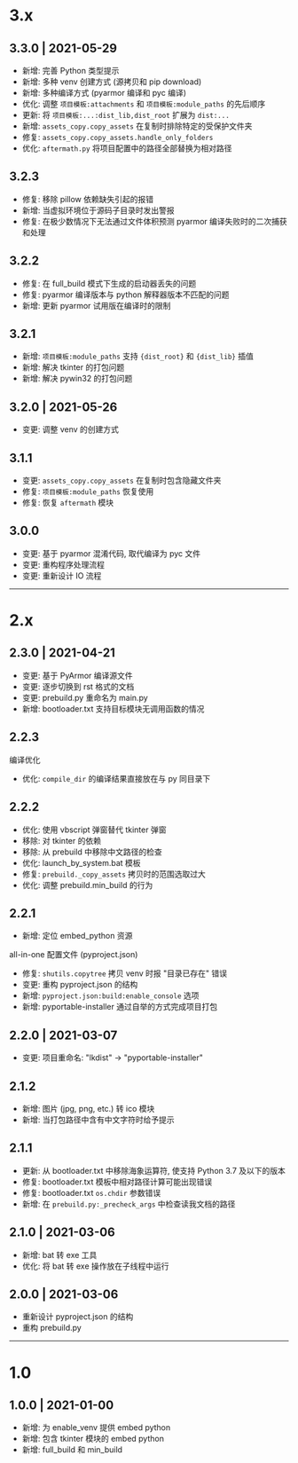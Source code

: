 # 3.x

## 3.3.0 | 2021-05-29

* 新增: 完善 Python 类型提示
* 新增: 多种 venv 创建方式 (源拷贝和 pip download)
* 新增: 多种编译方式 (pyarmor 编译和 pyc 编译)
* 优化: 调整 `项目模板:attachments` 和 `项目模板:module_paths` 的先后顺序
* 更新: 将 `项目模板:...:dist_lib,dist_root` 扩展为 `dist:...`
* 新增: `assets_copy.copy_assets` 在复制时排除特定的受保护文件夹
* 修复: `assets_copy.copy_assets.handle_only_folders`
* 优化: `aftermath.py` 将项目配置中的路径全部替换为相对路径

## 3.2.3

* 修复: 移除 pillow 依赖缺失引起的报错
* 新增: 当虚拟环境位于源码子目录时发出警报
* 修复: 在极少数情况下无法通过文件体积预测 pyarmor 编译失败时的二次捕获和处理

## 3.2.2

* 修复: 在 full_build 模式下生成的启动器丢失的问题
* 修复: pyarmor 编译版本与 python 解释器版本不匹配的问题
* 新增: 更新 pyarmor 试用版在编译时的限制

## 3.2.1

* 新增: `项目模板:module_paths` 支持 `{dist_root}` 和 `{dist_lib}` 插值
* 新增: 解决 tkinter 的打包问题
* 新增: 解决 pywin32 的打包问题

## 3.2.0 | 2021-05-26

* 变更: 调整 venv 的创建方式

## 3.1.1

* 变更: `assets_copy.copy_assets` 在复制时包含隐藏文件夹
* 修复: `项目模板:module_paths` 恢复使用
* 修复: 恢复 `aftermath` 模块

## 3.0.0

* 变更: 基于 pyarmor 混淆代码, 取代编译为 pyc 文件
* 变更: 重构程序处理流程
* 变更: 重新设计 IO 流程

--------------------------------------------------------------------------------

# 2.x

## 2.3.0 | 2021-04-21

* 变更: 基于 PyArmor 编译源文件
* 变更: 逐步切换到 rst 格式的文档
* 变更: prebuild.py 重命名为 main.py
* 新增: bootloader.txt 支持目标模块无调用函数的情况

## 2.2.3

编译优化

* 优化: `compile_dir` 的编译结果直接放在与 py 同目录下

## 2.2.2

* 优化: 使用 vbscript 弹窗替代 tkinter 弹窗
* 移除: 对 tkinter 的依赖
* 移除: 从 prebuild 中移除中文路径的检查
* 优化: launch_by_system.bat 模板
* 修复: `prebuild._copy_assets` 拷贝时的范围选取过大
* 优化: 调整 prebuild.min_build 的行为

## 2.2.1

* 新增: 定位 embed_python 资源

all-in-one 配置文件 (pyproject.json)

* 修复: `shutils.copytree` 拷贝 venv 时报 "目录已存在" 错误
* 变更: 重构 pyproject.json 的结构
* 新增: `pyproject.json:build:enable_console` 选项
* 新增: pyportable-installer 通过自举的方式完成项目打包

## 2.2.0 | 2021-03-07

* 变更: 项目重命名: "lkdist" -> "pyportable-installer"

## 2.1.2

* 新增: 图片 (jpg, png, etc.) 转 ico 模块
* 新增: 当打包路径中含有中文字符时给予提示

## 2.1.1

* 更新: 从 bootloader.txt 中移除海象运算符, 使支持 Python 3.7 及以下的版本
* 修复: bootloader.txt 模板中相对路径计算可能出现错误
* 修复: bootloader.txt `os.chdir` 参数错误
* 新增: 在 `prebuild.py:_precheck_args` 中检查读我文档的路径

## 2.1.0 | 2021-03-06

* 新增: bat 转 exe 工具
* 优化: 将 bat 转 exe 操作放在子线程中运行

## 2.0.0 | 2021-03-06

* 重新设计 pyproject.json 的结构
* 重构 prebuild.py

--------------------------------------------------------------------------------

# 1.0

## 1.0.0 | 2021-01-00

* 新增: 为 enable_venv 提供 embed python
* 新增: 包含 tkinter 模块的 embed python
* 新增: full_build 和 min_build
